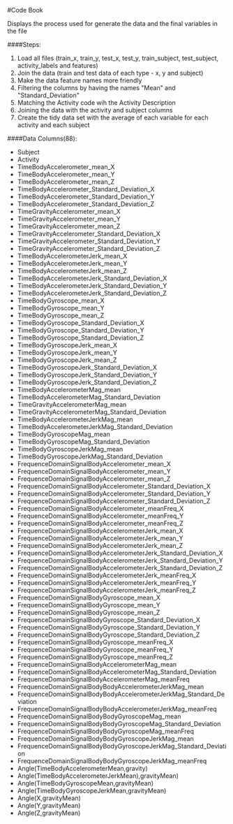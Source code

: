 #Code Book

Displays the process used for generate the data and the final variables in the file

####Steps:

1. Load all files (train_x, train_y, test_x, test_y, train_subject, test_subject, activity_labels and features)
2. Join the data (train and test data of each type - x, y and subject)
3. Make the data feature names more friendly
4. Filtering the columns by having the names "Mean" and "Standard_Deviation"
5. Matching the Activity code wih the Activity Description
6. Joining the data with the activity and subject columns
7. Create the tidy data set with the average of each variable for each activity and each subject

####Data Columns(88):

* Subject
* Activity
* TimeBodyAccelerometer_mean_X
* TimeBodyAccelerometer_mean_Y
* TimeBodyAccelerometer_mean_Z
* TimeBodyAccelerometer_Standard_Deviation_X
* TimeBodyAccelerometer_Standard_Deviation_Y
* TimeBodyAccelerometer_Standard_Deviation_Z
* TimeGravityAccelerometer_mean_X
* TimeGravityAccelerometer_mean_Y
* TimeGravityAccelerometer_mean_Z
* TimeGravityAccelerometer_Standard_Deviation_X
* TimeGravityAccelerometer_Standard_Deviation_Y
* TimeGravityAccelerometer_Standard_Deviation_Z
* TimeBodyAccelerometerJerk_mean_X
* TimeBodyAccelerometerJerk_mean_Y
* TimeBodyAccelerometerJerk_mean_Z
* TimeBodyAccelerometerJerk_Standard_Deviation_X
* TimeBodyAccelerometerJerk_Standard_Deviation_Y
* TimeBodyAccelerometerJerk_Standard_Deviation_Z
* TimeBodyGyroscope_mean_X
* TimeBodyGyroscope_mean_Y
* TimeBodyGyroscope_mean_Z
* TimeBodyGyroscope_Standard_Deviation_X
* TimeBodyGyroscope_Standard_Deviation_Y
* TimeBodyGyroscope_Standard_Deviation_Z
* TimeBodyGyroscopeJerk_mean_X
* TimeBodyGyroscopeJerk_mean_Y
* TimeBodyGyroscopeJerk_mean_Z
* TimeBodyGyroscopeJerk_Standard_Deviation_X
* TimeBodyGyroscopeJerk_Standard_Deviation_Y
* TimeBodyGyroscopeJerk_Standard_Deviation_Z
* TimeBodyAccelerometerMag_mean
* TimeBodyAccelerometerMag_Standard_Deviation
* TimeGravityAccelerometerMag_mean
* TimeGravityAccelerometerMag_Standard_Deviation
* TimeBodyAccelerometerJerkMag_mean
* TimeBodyAccelerometerJerkMag_Standard_Deviation
* TimeBodyGyroscopeMag_mean
* TimeBodyGyroscopeMag_Standard_Deviation
* TimeBodyGyroscopeJerkMag_mean
* TimeBodyGyroscopeJerkMag_Standard_Deviation
* FrequenceDomainSignalBodyAccelerometer_mean_X
* FrequenceDomainSignalBodyAccelerometer_mean_Y
* FrequenceDomainSignalBodyAccelerometer_mean_Z
* FrequenceDomainSignalBodyAccelerometer_Standard_Deviation_X
* FrequenceDomainSignalBodyAccelerometer_Standard_Deviation_Y
* FrequenceDomainSignalBodyAccelerometer_Standard_Deviation_Z
* FrequenceDomainSignalBodyAccelerometer_meanFreq_X
* FrequenceDomainSignalBodyAccelerometer_meanFreq_Y
* FrequenceDomainSignalBodyAccelerometer_meanFreq_Z
* FrequenceDomainSignalBodyAccelerometerJerk_mean_X
* FrequenceDomainSignalBodyAccelerometerJerk_mean_Y
* FrequenceDomainSignalBodyAccelerometerJerk_mean_Z
* FrequenceDomainSignalBodyAccelerometerJerk_Standard_Deviation_X
* FrequenceDomainSignalBodyAccelerometerJerk_Standard_Deviation_Y
* FrequenceDomainSignalBodyAccelerometerJerk_Standard_Deviation_Z
* FrequenceDomainSignalBodyAccelerometerJerk_meanFreq_X
* FrequenceDomainSignalBodyAccelerometerJerk_meanFreq_Y
* FrequenceDomainSignalBodyAccelerometerJerk_meanFreq_Z
* FrequenceDomainSignalBodyGyroscope_mean_X
* FrequenceDomainSignalBodyGyroscope_mean_Y
* FrequenceDomainSignalBodyGyroscope_mean_Z
* FrequenceDomainSignalBodyGyroscope_Standard_Deviation_X
* FrequenceDomainSignalBodyGyroscope_Standard_Deviation_Y
* FrequenceDomainSignalBodyGyroscope_Standard_Deviation_Z
* FrequenceDomainSignalBodyGyroscope_meanFreq_X
* FrequenceDomainSignalBodyGyroscope_meanFreq_Y
* FrequenceDomainSignalBodyGyroscope_meanFreq_Z
* FrequenceDomainSignalBodyAccelerometerMag_mean
* FrequenceDomainSignalBodyAccelerometerMag_Standard_Deviation
* FrequenceDomainSignalBodyAccelerometerMag_meanFreq
* FrequenceDomainSignalBodyBodyAccelerometerJerkMag_mean
* FrequenceDomainSignalBodyBodyAccelerometerJerkMag_Standard_Deviation
* FrequenceDomainSignalBodyBodyAccelerometerJerkMag_meanFreq
* FrequenceDomainSignalBodyBodyGyroscopeMag_mean
* FrequenceDomainSignalBodyBodyGyroscopeMag_Standard_Deviation
* FrequenceDomainSignalBodyBodyGyroscopeMag_meanFreq
* FrequenceDomainSignalBodyBodyGyroscopeJerkMag_mean
* FrequenceDomainSignalBodyBodyGyroscopeJerkMag_Standard_Deviation
* FrequenceDomainSignalBodyBodyGyroscopeJerkMag_meanFreq
* Angle(TimeBodyAccelerometerMean,gravity)
* Angle(TimeBodyAccelerometerJerkMean),gravityMean)
* Angle(TimeBodyGyroscopeMean,gravityMean)
* Angle(TimeBodyGyroscopeJerkMean,gravityMean)
* Angle(X,gravityMean)
* Angle(Y,gravityMean)
* Angle(Z,gravityMean)

